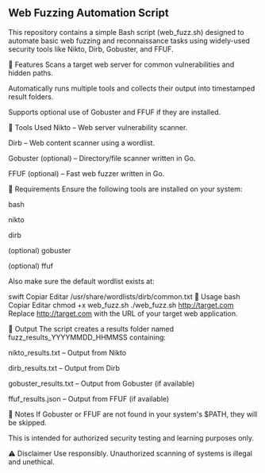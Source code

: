 ## Web Fuzzing Automation Script
This repository contains a simple Bash script (web_fuzz.sh) designed to automate basic web fuzzing and reconnaissance tasks using widely-used security tools like Nikto, Dirb, Gobuster, and FFUF.

📌 Features
Scans a target web server for common vulnerabilities and hidden paths.

Automatically runs multiple tools and collects their output into timestamped result folders.

Supports optional use of Gobuster and FFUF if they are installed.

🧰 Tools Used
Nikto – Web server vulnerability scanner.

Dirb – Web content scanner using a wordlist.

Gobuster (optional) – Directory/file scanner written in Go.

FFUF (optional) – Fast web fuzzer written in Go.

🔧 Requirements
Ensure the following tools are installed on your system:

bash

nikto

dirb

(optional) gobuster

(optional) ffuf

Also make sure the default wordlist exists at:

swift
Copiar
Editar
/usr/share/wordlists/dirb/common.txt
🚀 Usage
bash
Copiar
Editar
chmod +x web_fuzz.sh
./web_fuzz.sh http://target.com
Replace http://target.com with the URL of your target web application.

📂 Output
The script creates a results folder named fuzz_results_YYYYMMDD_HHMMSS containing:

nikto_results.txt – Output from Nikto

dirb_results.txt – Output from Dirb

gobuster_results.txt – Output from Gobuster (if available)

ffuf_results.json – Output from FFUF (if available)

📎 Notes
If Gobuster or FFUF are not found in your system's $PATH, they will be skipped.

This is intended for authorized security testing and learning purposes only.

⚠️ Disclaimer
Use responsibly. Unauthorized scanning of systems is illegal and unethical.

